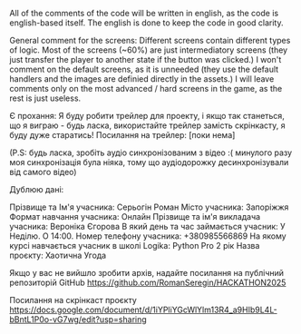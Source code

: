 All of the comments of the code will be written in english, as the code is english-based itself. The english is done to keep the code in good clarity.

General comment for the screens:
Different screens contain different types of logic. Most of the screens (~60%) are just intermediatory screens (they just transfer the player to another state if the button was clicked.)
I won't comment on the default screens, as it is unneeded (they use the default handlers and the images are definied directly in the assets.)
I will leave comments only on the most advanced / hard screens in the game, as the rest is just useless.

Є прохання:
Я буду робити трейлер для проекту, і якщо так станеться, що я виграю - будь ласка, використайте трейлер замість скрінкасту, я буду дуже старатись!
Посилання на трейлер:
[поки нема]

(P.S: будь ласка, зробіть аудіо синхронізованим з відео :( минулого разу моя синхронізація була ніяка, тому що аудіодорожку десинхронізували від самого відео)

Дублюю дані:

Прізвище та Ім'я учасника: Серьогін Роман
Місто учасника: Запоріжжя
Формат навчання учасника: Онлайн
Прізвище та ім'я викладача учасника: Вероніка Єгорова
В який день та час займається учасник: У Неділю. О 14:00.
Номер телефону учасника: +380985566869
На якому курсі навчається учасник в школі Logika: Python Pro 2 рік
Назва проєкту: Хаотична Угода

Якщо у вас не вийшло зробити архів, надайте посилання на публічний репозиторій GitHub
https://github.com/RomanSeregin/HACKATHON2025

Посилання на скрінкаст проєкту
https://docs.google.com/document/d/1iYPliYGcWlYlm13R4_a9HIb9L4L-bBntL1P0o-vG7wg/edit?usp=sharing